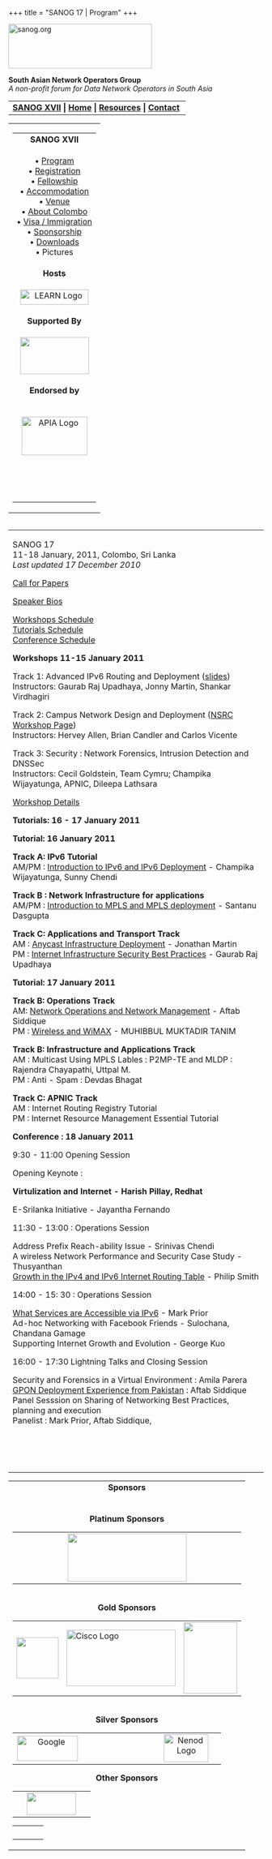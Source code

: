 +++
title = "SANOG 17 | Program"
+++

[<img src="../images/logo.jpg" width="283" height="88" alt="sanog.org" />](../index.html)

**South Asian Network Operators Group**  
*A non-profit forum for Data Network Operators in South Asia*

<table width="760" data-border="0" data-cellspacing="0" data-cellpadding="0">
<tbody>
<tr class="odd">
<td><strong><a href="index.html">SANOG XVII</a></strong> <strong>| <a href="../index.html">Home</a> | <a href="../resources/index.html">Resources</a> | <a href="../contact.htm">Contact</a> </strong></td>
</tr>
</tbody>
</table>

<table width="99%" data-border="0" data-cellspacing="0" data-cellpadding="8">
<colgroup>
<col style="width: 100%" />
</colgroup>
<tbody>
<tr class="odd">
<td><table width="100%" data-border="0" data-cellspacing="2" data-cellpadding="0">
<colgroup>
<col style="width: 100%" />
</colgroup>
<tbody>
<tr class="odd">
<td style="text-align: center;"><strong>SANOG XVII</strong></td>
</tr>
<tr class="even">
<td style="text-align: center;"><p>• <a href="program.htm">Program</a><br />
• <a href="registration.htm">Registration</a><br />
• <a href="fellowship.htm">Fellowship</a><br />
• <a href="accommodation.htm">Accommodation</a><br />
• <a href="venue.htm">Venue</a><br />
• <a href="country.htm">About Colombo</a><br />
• <a href="visa.htm">Visa / Immigration<br />
</a>• <a href="sponsorship.htm">Sponsorship</a><br />
• <a href="downloads.htm">Downloads</a><br />
• Pictures</p></td>
</tr>
<tr class="odd">
<td style="text-align: center;"><strong>Hosts</strong></td>
</tr>
<tr class="even">
<td style="text-align: center;"><div data-align="center">
<p><a href="http://www.ac.lk"><img src="images/learn-logo.png" width="135" height="30" alt="LEARN Logo" /></a></p>
</div></td>
</tr>
<tr class="odd">
<td style="text-align: center;"><strong>Supported By</strong></td>
</tr>
<tr class="even">
<td style="text-align: center;"><p><strong></strong><a href="http://www.nic.lk"><img src="images/nic-lk-logo.png" width="136" height="73" /></a><br />
</p></td>
</tr>
<tr class="odd">
<td style="text-align: center;"><strong>Endorsed by</strong></td>
</tr>
<tr class="even">
<td style="text-align: center;"><p><br />
<a href="http://www.apia.org/"><img src="../sanog4/images/apialogo.gif" width="130" height="76" alt="APIA Logo" /></a></p>
<p> </p>
<p> </p></td>
</tr>
</tbody>
</table></td>
</tr>
</tbody>
</table>

<img src="../images/1pxt.gif" width="1" height="1" />

<table width="100%" data-border="0" data-cellspacing="0" data-cellpadding="10">
<colgroup>
<col style="width: 100%" />
</colgroup>
<tbody>
<tr class="odd">
<td><p>SANOG 17<br />
11-18 January, 2011, Colombo, Sri Lanka<br />
<em>Last updated 17 December 2010</em></p>
<p><a href="cfp.htm">Call for Papers<br />
</a></p>
<p><a href="speakers.htm">Speaker Bios</a></p>
<p><a href="program.htm#workshop">Workshops Schedule</a><br />
<a href="program.htm#Tutorial">Tutorials Schedule</a><br />
<a href="program.htm#conference">Conference Schedule</a><br />
</p>
<p><strong><span id="workshop"></span>Workshops 11-15 January 2011</strong></p>
<p>Track 1: Advanced IPv6 Routing and Deployment (<a href="../resources/sanog17/sanog17-routing-workshop-gaurab.zip">slides</a>)<br />
Instructors: Gaurab Raj Upadhaya, Jonny Martin, Shankar Virdhagiri</p>
<p>Track 2: Campus Network Design and Deployment (<a href="https://nsrc.org/workshops/2011/sanog17/">NSRC Workshop Page</a>)<br />
Instructors: Hervey Allen, Brian Candler and Carlos Vicente</p>
<p>Track 3: Security : Network Forensics, Intrusion Detection and DNSSec<br />
Instructors: Cecil Goldstein, Team Cymru; Champika Wijayatunga, APNIC, Dileepa Lathsara</p>
<p><a href="workshops.htm">Workshop Details</a></p>
<p><strong><span id="Tutorial"></span>Tutorials: 16 - 17 January 2011</strong></p>
<p><strong>Tutorial: 16 January 2011</strong></p>
<p><strong>Track A: IPv6 Tutorial</strong><br />
AM/PM : <a href="../resources/sanog17/sanog17-ipv6-deployment-champika.pdf">Introduction to IPv6 and IPv6 Deployment</a> - Champika Wijayatunga, Sunny Chendi<br />
</p>
<p><strong>Track B : Network Infrastructure for applications</strong><br />
AM/PM : <a href="../resources/sanog17/sanog17-mpls-intro-santanu.pdf">Introduction to MPLS and MPLS deployment</a> - Santanu Dasgupta<br />
</p>
<p><strong>Track C: Applications and Transport Track</strong><br />
AM : <a href="../resources/sanog17/sanog17-anycast-architecture-jonny.pdf">Anycast Infrastructure Deployment</a> - Jonathan Martin<br />
PM : <a href="../resources/sanog17/sanog17-security-tutorial-bhaiji.pdf">Internet Infrastructure Security Best Practices</a> - Gaurab Raj Upadhaya</p>
<p><strong>Tutorial: 17 January 2011</strong></p>
<p><strong>Track B: Operations Track</strong><br />
AM: <a href="../resources/sanog17/sanog17-networkmgmt-aftab.pdf">Network Operations and Network Management</a> - Aftab Siddique<br />
PM : <a href="../resources/sanog17/sanog17-wifi-wimax-tanim.pdf">Wireless and WiMAX</a> - MUHIBBUL MUKTADIR TANIM<br />
</p>
<p><strong>Track B: Infrastructure and Applications Track</strong><br />
AM : Multicast Using MPLS Lables : P2MP-TE and MLDP : Rajendra Chayapathi, Uttpal M.<br />
PM : Anti - Spam : Devdas Bhagat<br />
</p>
<p><strong>Track C: APNIC Track</strong><br />
AM : Internet Routing Registry Tutorial<br />
PM : Internet Resource Management Essential Tutorial</p>
<p><strong><span id="conference"></span>Conference : 18 January 2011</strong></p>
<p>9:30 - 11:00 Opening Session</p>
<p>Opening Keynote :</p>
<p><strong>Virtulization and Internet - Harish Pillay, Redhat</strong></p>
<p>E-Srilanka Initiative - Jayantha Fernando</p>
<p>11:30 - 13:00 : Operations Session<br />
</p>
<p>Address Prefix Reach-ability Issue - Srinivas Chendi<br />
A wireless Network Performance and Security Case Study - Thusyanthan<br />
<a href="../resources/sanog17/sanog17-routing-update-pfs.pdf">Growth in the IPv4 and IPv6 Internet Routing Table</a> - Philip Smith<br />
</p>
<p>14:00 - 15: 30 : Operations Session</p>
<p><a href="../resources/sanog17/sanog17-ipv6-accessible-prior.pdf">What Services are Accessible via IPv6</a> - Mark Prior<br />
Ad-hoc Networking with Facebook Friends - Sulochana, Chandana Gamage<br />
Supporting Internet Growth and Evolution - George Kuo</p>
<p>16:00 - 17:30 Lightning Talks and Closing Session</p>
<p>Security and Forensics in a Virtual Environment : Amila Parera<br />
<a href="../resources/sanog18/sanog18-gpon-cybernet-aftab.pdf">GPON Deployment Experience from Pakistan</a> : Aftab Siddique<br />
Panel Sesssion on Sharing of Networking Best Practices, planning and execution<br />
Panelist : Mark Prior, Aftab Siddique,<br />
</p>
<p> </p>
<p> </p></td>
</tr>
</tbody>
</table>

<table width="100%" data-border="0" data-cellspacing="0">
<colgroup>
<col style="width: 100%" />
</colgroup>
<tbody>
<tr class="odd">
<td style="text-align: center;"><strong>Sponsors</strong></td>
</tr>
<tr class="even">
<td style="text-align: center;"><div data-align="center">
<p><strong><br />
Platinum Sponsors</strong></p>
<table width="480" data-border="0" data-cellspacing="1" data-cellpadding="0">
<colgroup>
<col style="width: 33%" />
<col style="width: 33%" />
<col style="width: 33%" />
</colgroup>
<tbody>
<tr class="odd">
<td><div data-align="center">

</div></td>
<td><a href="http://www.isoc.org"><img src="images/isoc-logo.GIF" width="235" height="95" /></a></td>
<td><div data-align="center">

</div></td>
</tr>
</tbody>
</table>
<p><br />
<strong>Gold Sponsors</strong></p>
<table width="569" data-border="0" data-cellspacing="1" data-cellpadding="0">
<tbody>
<tr class="odd">
<td><a href="http://www.apnic.net"><img src="images/apniclogo.jpg" width="83" height="81" /></a></td>
<td><a href="http://www.cisco.com"><img src="images/logo_cisco.gif" width="215" height="111" alt="Cisco Logo" /></a></td>
<td><img src="../sanog9/images/slt_logo.jpg" width="106" height="141" /></td>
</tr>
</tbody>
</table>
<p><br />
<strong>Silver Sponsors</strong></p>
<table>
<colgroup>
<col style="width: 33%" />
<col style="width: 33%" />
<col style="width: 33%" />
</colgroup>
<tbody>
<tr class="odd">
<td style="text-align: center;"><img src="images/google_layered.jpg" width="120" height="50" alt="Google" /></td>
<td style="text-align: center;"><div data-align="center">

</div></td>
<td style="text-align: center;"><img src="images/netnod-logo.jpg" width="88" height="55" alt="Nenod Logo" /></td>
</tr>
</tbody>
</table>
<p><strong>Other Sponsors</strong></p>
<table>
<tbody>
<tr class="odd">
<td style="text-align: center;"> </td>
<td style="text-align: center;"><a href="http://www.pch.net"><img src="images/pchlogo.jpg" width="97" height="44" /></a></td>
<td style="text-align: center;"> </td>
</tr>
</tbody>
</table>
<table>
<tbody>
<tr class="odd">
<td style="text-align: center;"> </td>
<td style="text-align: center;"> </td>
<td style="text-align: center;"> </td>
</tr>
</tbody>
</table>
</div></td>
</tr>
</tbody>
</table>
